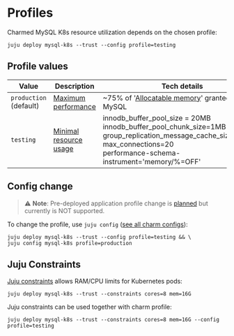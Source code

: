 # Profiles

Charmed MySQL K8s resource utilization depends on the chosen profile:

```shell
juju deploy mysql-k8s --trust --config profile=testing
```

## Profile values

|Value|Description|Tech details|
| --- | --- | ----- |
|`production`<br>(default)|[Maximum performance](https://github.com/canonical/mysql-k8s-operator/blob/main/lib/charms/mysql/v0/mysql.py#L766-L775)| ~75% of '[Allocatable memory](https://kubernetes.io/docs/concepts/configuration/manage-resources-containers/)' granted for MySQL|
|`testing`|[Minimal resource usage](https://github.com/canonical/mysql-k8s-operator/blob/main/lib/charms/mysql/v0/mysql.py#L759-L764)| innodb_buffer_pool_size = 20MB<br/>innodb_buffer_pool_chunk_size=1MB<br/>group_replication_message_cache_size=128MB<br/>max_connections=20<br/>performance-schema-instrument='memory/%=OFF' |

## Config change

> :warning: **Note**: Pre-deployed application profile change is [planned](https://warthogs.atlassian.net/browse/DPE-2404) but currently is NOT supported.

To change the profile, use `juju config` ([see all charm configs](https://charmhub.io/mysql-k8s/configure#profile)):
```shell
juju deploy mysql-k8s --trust --config profile=testing && \
juju config mysql-k8s profile=production
```

## Juju Constraints

[Juju constraints](https://juju.is/docs/juju/constraint) allows RAM/CPU limits for Kubernetes pods:

```shell
juju deploy mysql-k8s --trust --constraints cores=8 mem=16G
```

Juju constraints can be used together with charm profile:

```shell
juju deploy mysql-k8s --trust --constraints cores=8 mem=16G --config profile=testing
```
